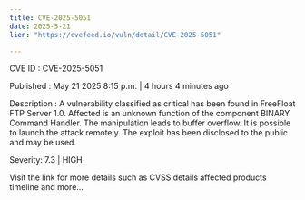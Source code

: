 ```yaml
---
title: CVE-2025-5051
date: 2025-5-21
lien: "https://cvefeed.io/vuln/detail/CVE-2025-5051"

---
```


CVE ID : CVE-2025-5051

Published :  May 21
2025
8:15 p.m. | 4 hours
4 minutes ago

Description : A vulnerability classified as critical has been found in FreeFloat FTP Server 1.0. Affected is an unknown function of the component BINARY Command Handler. The manipulation leads to buffer overflow. It is possible to launch the attack remotely. The exploit has been disclosed to the public and may be used.

Severity: 7.3 | HIGH

Visit the link for more details
such as CVSS details
affected products
timeline
and more...
